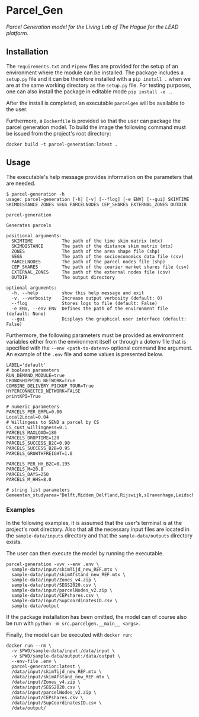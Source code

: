# Parcel_Gen

_Parcel Generation model for the Living Lab of The Hague for the LEAD platform._

## Installation

The `requirements.txt` and `Pipenv` files are provided for the setup of an environment where the module can be installed. The package includes a `setup.py` file and it can be therefore installed with a `pip install .` when we are at the same working directory as the `setup.py` file. For testing purposes, one can also install the package in editable mode `pip install -e .`.

After the install is completed, an executable `parcelgen` will be available to the user.

Furthermore, a `Dockerfile` is provided so that the user can package the parcel generation model. To build the image the following command must be issued from the project's root directory:

```
docker build -t parcel-generation:latest .
```

## Usage

The executable's help message provides information on the parameters that are needed.

```
$ parcel-generation -h
usage: parcel-generation [-h] [-v] [--flog] [-e ENV] [--gui] SKIMTIME SKIMDISTANCE ZONES SEGS PARCELNODES CEP_SHARES EXTERNAL_ZONES OUTDIR

parcel-generation

Generates parcels

positional arguments:
  SKIMTIME           The path of the time skim matrix (mtx)
  SKIMDISTANCE       The path of the distance skim matrix (mtx)
  ZONES              The path of the area shape file (shp)
  SEGS               The path of the socioeconomics data file (csv)
  PARCELNODES        The path of the parcel nodes file (shp)
  CEP_SHARES         The path of the courier market shares file (csv)
  EXTERNAL_ZONES     The path of the external nodes file (csv)
  OUTDIR             The output directory

optional arguments:
  -h, --help         show this help message and exit
  -v, --verbosity    Increase output verbosity (default: 0)
  --flog             Stores logs to file (default: False)
  -e ENV, --env ENV  Defines the path of the environment file (default: None)
  --gui              Displays the graphical user interface (default: False)
```

Furthermore, the following parameters must be provided as environment variables either from the environment itself or through a dotenv file that is specified with the `--env <path-to-dotenv>` optional command line argument. An example of the `.env` file and some values is presented below.

```
LABEL='default'
# boolean parameters
RUN_DEMAND_MODULE=true
CROWDSHIPPING_NETWORK=True
COMBINE_DELIVERY_PICKUP_TOUR=True
HYPERCONNECTED_NETWORK=FALSE
printKPI=True

# numeric parameters
PARCELS_PER_EMPL=0.00
Local2Local=0.04
# Willingess to SEND a parcel by CS
CS_cust_willingness=0.1
PARCELS_MAXLOAD=180
PARCELS_DROPTIME=120
PARCELS_SUCCESS_B2C=0.90
PARCELS_SUCCESS_B2B=0.95
PARCELS_GROWTHFREIGHT=1.0

PARCELS_PER_HH_B2C=0.195
PARCELS_M=20.8
PARCELS_DAYS=250
PARCELS_M_HHS=8.0

# string list parameters
Gemeenten_studyarea="Delft,Midden_Delfland,Rijswijk,sGravenhage,Leidschendam_Voorburg"
```

### Examples

In the following examples, it is assumed that the user's terminal is at the project's root directory. Also that all the necessary input files are located in the `sample-data/inputs` directory and that the `sample-data/outputs` directory exists.

The user can then execute the model by running the executable.

```
parcel-generation -vvv --env .env \
  sample-data/input/skimTijd_new_REF.mtx \
  sample-data/input/skimAfstand_new_REF.mtx \
  sample-data/input/Zones_v4.zip \
  sample-data/input/SEGS2020.csv \
  sample-data/input/parcelNodes_v2.zip \
  sample-data/input/CEPshares.csv \
  sample-data/input/SupCoordinatesID.csv \
  sample-data/output
```

If the package installation has been omitted, the model can of course also be run with `python -m src.parcelgen.__main__ <args>`.

Finally, the model can be executed with `docker run`:

```
docker run --rm \
  -v $PWD/sample-data/input:/data/input \
  -v $PWD/sample-data/output:/data/output \
  --env-file .env \
  parcel-generation:latest \
  /data/input/skimTijd_new_REF.mtx \
  /data/input/skimAfstand_new_REF.mtx \
  /data/input/Zones_v4.zip \
  /data/input/SEGS2020.csv \
  /data/input/parcelNodes_v2.zip \
  /data/input/CEPshares.csv \
  /data/input/SupCoordinatesID.csv \
  /data/output/
```
